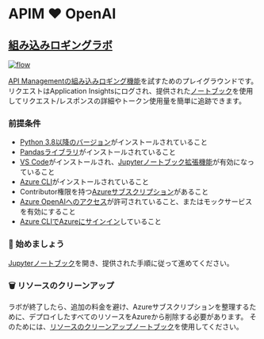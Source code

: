 # APIM ❤️ OpenAI

## [組み込みロギングラボ](built-in-logging.ipynb)

[![flow](../../images/built-in-logging.gif)](built-in-logging.ipynb)

[API Managementの組み込みロギング機能](https://learn.microsoft.com/en-us/azure/api-management/observability)を試すためのプレイグラウンドです。リクエストはApplication Insightsにログされ、提供された[ノートブック](openai-usage-analysis-workbook.json)を使用してリクエスト/レスポンスの詳細やトークン使用量を簡単に追跡できます。

### 前提条件

- [Python 3.8以降のバージョン](https://www.python.org/)がインストールされていること
- [Pandasライブラリ](https://pandas.pydata.org)がインストールされていること
- [VS Code](https://code.visualstudio.com/)がインストールされ、[Jupyterノートブック拡張機能](https://marketplace.visualstudio.com/items?itemName=ms-toolsai.jupyter)が有効になっていること
- [Azure CLI](https://learn.microsoft.com/en-us/cli/azure/install-azure-cli)がインストールされていること
- Contributor権限を持つ[Azureサブスクリプション](https://azure.microsoft.com/en-us/free/)があること
- [Azure OpenAIへのアクセス](https://aka.ms/oai/access)が許可されていること、またはモックサービスを有効にすること
- [Azure CLIでAzureにサインイン](https://learn.microsoft.com/en-us/cli/azure/authenticate-azure-cli-interactively)していること

### 🚀 始めましょう

[Jupyterノートブック](built-in-logging.ipynb)を開き、提供された手順に従って進めてください。

### 🗑️ リソースのクリーンアップ

ラボが終了したら、追加の料金を避け、Azureサブスクリプションを整理するために、デプロイしたすべてのリソースをAzureから削除する必要があります。
そのためには、[リソースのクリーンアップノートブック](clean-up-resources.ipynb)を使用してください。